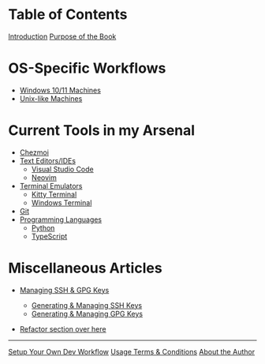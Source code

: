 # Table of Contents

[Introduction](../README.md) [Purpose of the Book](about_book.md)

<!-- markdownlint-disable -->

# OS-Specific Workflows

<!-- markdownlint-restore -->

- [Windows 10/11 Machines](os_specific_workflows/windows_machines.md)
- [Unix-like Machines](os_specific_workflows/unix_machines.md)

<!-- markdownlint-disable -->

# Current Tools in my Arsenal

<!-- markdownlint-restore -->

- [Chezmoi](tools_used/chezmoi_dotfiles_management.md)
- [Text Editors/IDEs](tools_used/README.md)
  - [Visual Studio Code](tools_used/vscode_configurations.md)
  - [Neovim](tools_used/neovim_configurations.md)
- [Terminal Emulators](terminals/README.md)
  - [Kitty Terminal](terminals/kitty.md)
  - [Windows Terminal](terminals/windows_terminal.md)
- [Git](git/git_version_control_configurations.md)
- [Programming Languages](programming_languages/README.md)
  - [Python](programming_languages/python.md)
  - [TypeScript](programming_languages/typescript.md)

<!-- markdownlint-disable -->

# Miscellaneous Articles

- [Managing SSH & GPG Keys](managing_ssh_and_gpg_keys/README.md)
  - [Generating & Managing SSH Keys](managing_ssh_and_gpg_keys/generating_and_managing_ssh_keys.md)
  - [Generating & Managing GPG Keys](managing_ssh_and_gpg_keys/generating_and_managing_gpg_keys.md)

- [Refactor section over here](articles/managing_ssh_and_gpg_keys.md)

<!-- markdownlint restore -->

---

[Setup Your Own Dev Workflow](articles/setting_up_your_own_dev_workflow.md)
[Usage Terms & Conditions](terms_and_conditions.md)
[About the Author](about_jarmos.md)
